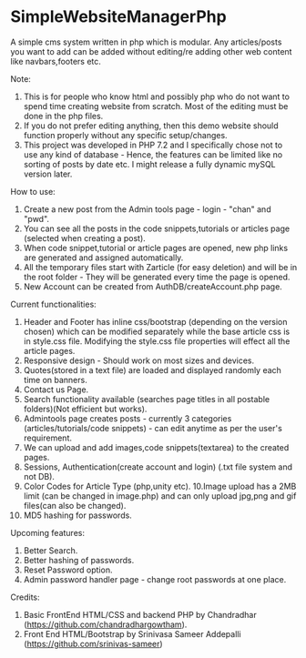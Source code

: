 # SimpleWebsiteManagerPhp
A simple cms system written in php which is modular. Any articles/posts you want to add can be added without editing/re adding other web content like navbars,footers etc. 

Note: 

1. This is for people who know html and possibly php who do not want to spend time creating website from scratch. Most of the editing must be done in the php files.
2. If you do not prefer editing anything, then this demo website should function properly without any specific setup/changes.
3. This project was developed in PHP 7.2 and I specifically chose not to use any kind of database - Hence, the features can be limited like no sorting of posts by date etc. I might release a fully dynamic mySQL version later.

How to use:
1. Create a new post from the Admin tools page - login - "chan" and "pwd".
2. You can see all the posts in the code snippets,tutorials or articles page (selected when creating a post).
3. When code snippet,tutorial or article pages are opened, new php links are generated and assigned automatically.
4. All the temporary files start with Zarticle (for easy deletion) and will be in the root folder - They will be generated every time the page is opened.
5. New Account can be created from AuthDB/createAccount.php page.

Current functionalities:
1. Header and Footer has inline css/bootstrap (depending on the version chosen) which can be modified separately while the base article css is in style.css file. Modifying the style.css file properties will effect all the article pages.
2. Responsive design - Should work on most sizes and devices.
3. Quotes(stored in a text file) are loaded and displayed randomly each time on banners.
4. Contact us Page.
5. Search functionality available (searches page titles in all postable folders)(Not efficient but works).
6. Admintools page creates posts - currently 3 categories (articles/tutorials/code snippets) - can edit anytime as per the user's requirement.
7. We can upload and add images,code snippets(textarea) to the created pages.
8. Sessions, Authentication(create account and login) (.txt file system and not DB).
9. Color Codes for Article Type (php,unity etc).
10.Image upload has a 2MB limit (can be changed in image.php) and can only upload jpg,png and gif files(can also be changed).
11. MD5 hashing for passwords.

Upcoming features:
1. Better Search.
2. Better hashing of passwords.
3. Reset Password option.
4. Admin password handler page - change root passwords at one place.

Credits:
1. Basic FrontEnd HTML/CSS and backend PHP by Chandradhar (https://github.com/chandradhargowtham).
2. Front End HTML/Bootstrap by Srinivasa Sameer Addepalli (https://github.com/srinivas-sameer)
